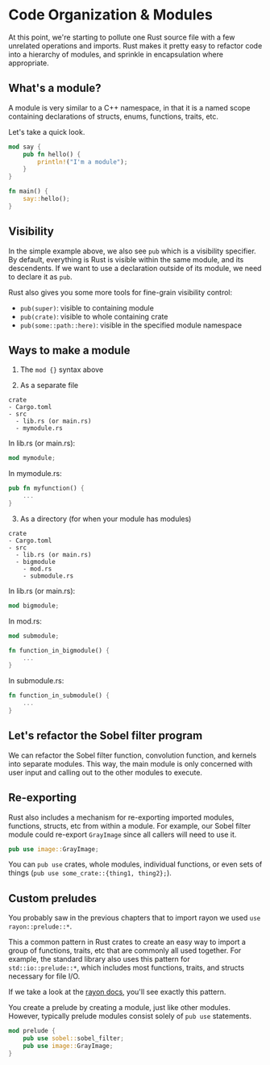 # Code Organization & Modules

At this point, we're starting to pollute one Rust source file with a few unrelated operations and imports. Rust makes it pretty easy to refactor code into a hierarchy of modules, and sprinkle in encapsulation where appropriate.

## What's a module?

A module is very similar to a C++ namespace, in that it is a named scope containing declarations of structs, enums, functions, traits, etc.

Let's take a quick look.

```rust ,editable
mod say {
    pub fn hello() {
        println!("I'm a module");
    }
}

fn main() {
    say::hello();
}
```

## Visibility

In the simple example above, we also see `pub` which is a visibility specifier. By default, everything is Rust is visible within the same module, and its descendents. If we want to use a declaration outside of its module, we need to declare it as `pub`.

Rust also gives you some more tools for fine-grain visibility control:

- `pub(super)`: visible to containing module
- `pub(crate)`: visible to whole containing crate
- `pub(some::path::here)`: visible in the specified module namespace

## Ways to make a module

1. The `mod {}` syntax above

2. As a separate file

```ignore
crate
- Cargo.toml
- src
  - lib.rs (or main.rs)
  - mymodule.rs
```

In lib.rs (or main.rs):

```rust ,ignore
mod mymodule;
```

In mymodule.rs:

```rust ,ignore
pub fn myfunction() {
    ...
}
```

3. As a directory (for when your module has modules)

```ignore
crate
- Cargo.toml
- src
  - lib.rs (or main.rs)
  - bigmodule
    - mod.rs
    - submodule.rs
```

In lib.rs (or main.rs):

```rust ,ignore
mod bigmodule;
```

In mod.rs:

```rust ,ignore
mod submodule;

fn function_in_bigmodule() {
    ...
}
```

In submodule.rs:

```rust ,ignore
fn function_in_submodule() {
    ...
}
```

## Let's refactor the Sobel filter program

We can refactor the Sobel filter function, convolution function, and kernels into separate modules. This way, the main module is only concerned with user input and calling out to the other modules to execute.

## Re-exporting

Rust also includes a mechanism for re-exporting imported modules, functions, structs, etc from within a module. For example, our Sobel filter module could re-export `GrayImage` since all callers will need to use it.

```rust ,ignore
pub use image::GrayImage;
```

You can `pub use` crates, whole modules, individual functions, or even sets of things (`pub use some_crate::{thing1, thing2};`).

## Custom preludes

You probably saw in the previous chapters that to import rayon we used `use rayon::prelude::*`.

This a common pattern in Rust crates to create an easy way to import a group of functions, traits, etc that are commonly all used together. For example, the standard library also uses this pattern for `std::io::prelude::*`, which includes most functions, traits, and structs necessary for file I/O.

If we take a look at the [rayon docs](https://docs.rs/rayon/1.1.0/rayon/prelude/index.html), you'll see exactly this pattern.

You create a prelude by creating a module, just like other modules. However, typically prelude modules consist solely of `pub use` statements.

```rust ,ignore
mod prelude {
    pub use sobel::sobel_filter;
    pub use image::GrayImage;
}
```
